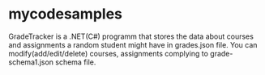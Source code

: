 # mycodesamples
GradeTracker is a .NET(C#) programm that stores the data about courses and assignments
a random student might have in grades.json file. You can modify(add/edit/delete) courses,
assignments complying to grade-schema1.json schema file.
